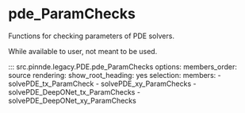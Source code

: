 # pde_ParamChecks

Functions for checking parameters of PDE solvers.

While available to user, not meant to be used.

::: src.pinnde.legacy.PDE.pde_ParamChecks
    options:
        members_order: source
    rendering:
      show_root_heading: yes
    selection:
      members:
        - solvePDE_tx_ParamCheck
        - solvePDE_xy_ParamChecks
        - solvePDE_DeepONet_tx_ParamChecks
        - solvePDE_DeepONet_xy_ParamChecks
